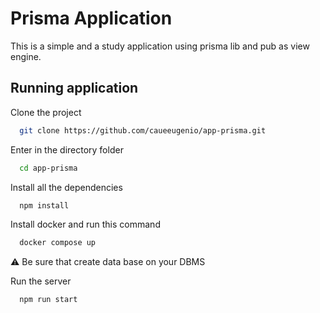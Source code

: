 
# Prisma Application

This is a simple and a study application using prisma lib and pub as view engine.


## Running application

Clone the project

```bash
  git clone https://github.com/caueeugenio/app-prisma.git
```

Enter in the directory folder

```bash
  cd app-prisma
```

Install all the dependencies

```bash
  npm install
```

Install docker and run this command

```bash
  docker compose up
```
⚠️ Be sure that create data base on your DBMS

Run the server

```bash
  npm run start
```


